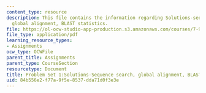 ```yaml
---
content_type: resource
description: This file contains the information regarding Solutions-sequence search,
  global alignment, BLAST statistics.
file: https://ol-ocw-studio-app-production.s3.amazonaws.com/courses/7-91j-foundations-of-computational-and-systems-biology-spring-2014/84b556e2f77a9f5e8537dda71d0f3e3e_MIT7_91JS14_Pset1_ans.pdf
file_type: application/pdf
learning_resource_types:
- Assignments
ocw_type: OCWFile
parent_title: Assignments
parent_type: CourseSection
resourcetype: Document
title: Problem Set 1:Solutions-Sequence search, global alignment, BLAST statistics
uid: 84b556e2-f77a-9f5e-8537-dda71d0f3e3e
---
```

